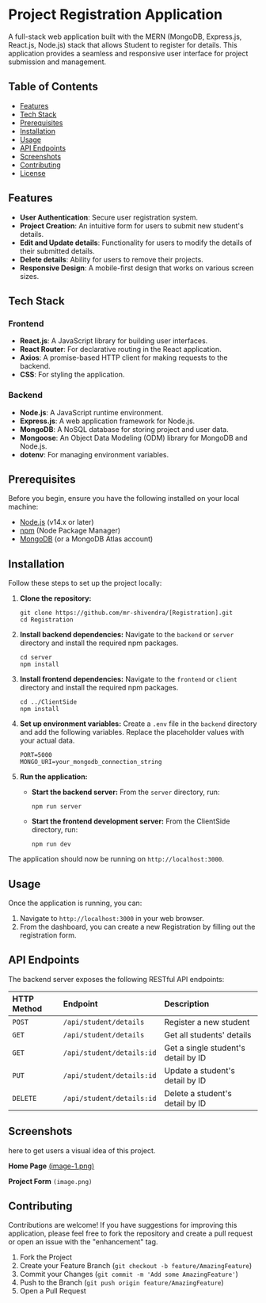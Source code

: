 
# Project Registration Application

A full-stack web application built with the MERN (MongoDB, Express.js, React.js, Node.js) stack that allows Student to register for details. This application provides a seamless and responsive user interface for project submission and management.

## Table of Contents

- [Features](#features)
- [Tech Stack](#tech-stack)
- [Prerequisites](#prerequisites)
- [Installation](#installation)
- [Usage](#usage)
- [API Endpoints](#api-endpoints)
- [Screenshots](#screenshots)
- [Contributing](#contributing)
- [License](#license)

## Features

-   **User Authentication**: Secure user registration system.
-   **Project Creation**: An intuitive form for users to submit new student's details.
-   **Edit and Update details**: Functionality for users to modify the details of their submitted details.
-   **Delete details**: Ability for users to remove their projects.
-   **Responsive Design**: A mobile-first design that works on various screen sizes.

## Tech Stack

### Frontend

-   **React.js**: A JavaScript library for building user interfaces.
-   **React Router**: For declarative routing in the React application.
-   **Axios**: A promise-based HTTP client for making requests to the backend.
-   **CSS**: For styling the application.

### Backend

-   **Node.js**: A JavaScript runtime environment.
-   **Express.js**: A web application framework for Node.js.
-   **MongoDB**: A NoSQL database for storing project and user data.
-   **Mongoose**: An Object Data Modeling (ODM) library for MongoDB and Node.js.
-   **dotenv**: For managing environment variables.

## Prerequisites

Before you begin, ensure you have the following installed on your local machine:

-   [Node.js](https://nodejs.org/en/) (v14.x or later)
-   [npm](https://www.npmjs.com/) (Node Package Manager)
-   [MongoDB](https://www.mongodb.com/try/download/community) (or a MongoDB Atlas account)

## Installation

Follow these steps to set up the project locally:

1.  **Clone the repository:**
    ```
    git clone https://github.com/mr-shivendra/[Registration].git
    cd Registration
    ```

2.  **Install backend dependencies:**
    Navigate to the `backend` or `server` directory and install the required npm packages.
    ```
    cd server
    npm install
    ```

3.  **Install frontend dependencies:**
    Navigate to the `frontend` or `client` directory and install the required npm packages.
    ```
    cd ../ClientSide
    npm install
    ```

4.  **Set up environment variables:**
    Create a `.env` file in the `backend` directory and add the following variables. Replace the placeholder values with your actual data.
    ```
    PORT=5000
    MONGO_URI=your_mongodb_connection_string
    ```

5.  **Run the application:**
    -   **Start the backend server:** From the `server` directory, run:
        ```
        npm run server
        ```
    -   **Start the frontend development server:** From the ClientSide directory, run:
        ```
        npm run dev
        ```

The application should now be running on `http://localhost:3000`.

## Usage

Once the application is running, you can:
1.  Navigate to `http://localhost:3000` in your web browser.
2.  From the dashboard, you can create a new Registration by filling out the registration form.

## API Endpoints

The backend server exposes the following RESTful API endpoints:

| HTTP Method | Endpoint            | Description                  |
| :---------- | :------------------ | :--------------------------- |
| `POST`      | `/api/student/details` | Register a new student      |
| `GET`       | `/api/student/details`       | Get all students' details             |
| `GET`       | `/api/student/details:id`   | Get a single student's detail by ID   |
| `PUT`       | `/api/student/details:id`   | Update a student's detail by ID       |
| `DELETE`    | `/api/student/details:id`   | Delete a student's detail by ID       |

## Screenshots

 here to get users a visual idea of this project.

**Home Page**
[(image-1.png)](https://github.com/mr-shivendra/RegistrationForm/blob/main/image-1.png?raw=true)

**Project Form**
`(image.png)`

## Contributing

Contributions are welcome! If you have suggestions for improving this application, please feel free to fork the repository and create a pull request or open an issue with the "enhancement" tag.

1.  Fork the Project
2.  Create your Feature Branch (`git checkout -b feature/AmazingFeature`)
3.  Commit your Changes (`git commit -m 'Add some AmazingFeature'`)
4.  Push to the Branch (`git push origin feature/AmazingFeature`)
5.  Open a Pull Request

